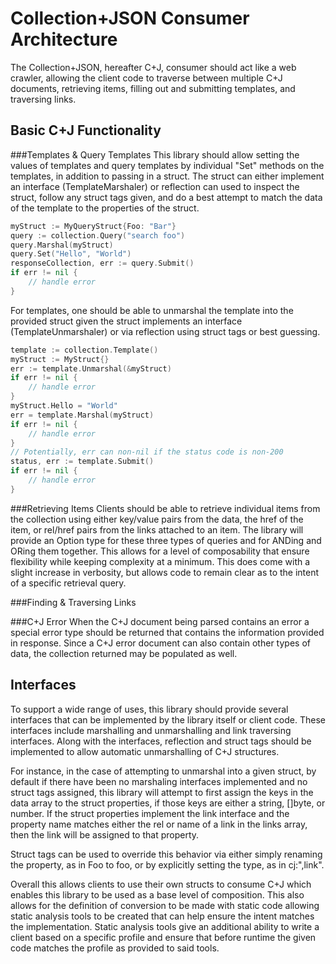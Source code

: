 Collection+JSON Consumer Architecture
=====================================
The Collection+JSON, hereafter C+J, consumer should act like a web crawler,
allowing the client code to traverse between multiple C+J documents, retrieving
items, filling out and submitting templates, and traversing links.

Basic C+J Functionality
-----------------------
###Templates & Query Templates
This library should allow setting the values of templates and query templates by
individual "Set" methods on the templates, in addition to passing in a struct.
The struct can either implement an interface (TemplateMarshaler) or reflection
can used to inspect the struct, follow any struct tags given, and do a best
attempt to match the data of the template to the properties of the struct.

```go
myStruct := MyQueryStruct{Foo: "Bar"}
query := collection.Query("search foo")
query.Marshal(myStruct)
query.Set("Hello", "World")
responseCollection, err := query.Submit()
if err != nil {
    // handle error
}
```

For templates, one should be able to unmarshal the template into the provided
struct given the struct implements an interface (TemplateUnmarshaler) or via
reflection using struct tags or best guessing.

```go
template := collection.Template()
myStruct := MyStruct{}
err := template.Unmarshal(&myStruct)
if err != nil {
    // handle error
}
myStruct.Hello = "World"
err = template.Marshal(myStruct)
if err != nil {
    // handle error
}
// Potentially, err can non-nil if the status code is non-200
status, err := template.Submit()
if err != nil {
    // handle error
}
```

###Retrieving Items
Clients should be able to retrieve individual items from the collection using
either key/value pairs from the data, the href of the item, or rel/href pairs
from the links attached to an item. The library will provide an Option type for
these three types of queries and for ANDing and ORing them together. This allows
for a level of composability that ensure flexibility while keeping complexity at
a minimum. This does come with a slight increase in verbosity, but allows code
to remain clear as to the intent of a specific retrieval query.

###Finding & Traversing Links

###C+J Error
When the C+J document being parsed contains an error a special error type should
be returned that contains the information provided in response. Since a C+J
error document can also contain other types of data, the collection returned may
be populated as well.

Interfaces
----------
To support a wide range of uses, this library should provide several interfaces
that can be implemented by the library itself or client code. These interfaces
include marshalling and unmarshalling and link traversing interfaces. Along with
the interfaces, reflection and struct tags should be implemented to allow
automatic unmarshalling of C+J structures.

For instance, in the case of attempting to unmarshal into a given struct, by
default if there have been no marshaling interfaces implemented and no struct
tags assigned, this library will attempt to first assign the keys in the data
array to the struct properties, if those keys are either a string, []byte, or
number. If the struct properties implement the link interface and the property
name matches either the rel or name of a link in the links array, then the link
will be assigned to that property.

Struct tags can be used to override this behavior via either simply renaming the
property, as in Foo to foo, or by explicitly setting the type, as in cj:",link".

Overall this allows clients to use their own structs to consume C+J which
enables this library to be used as a base level of composition. This also allows
for the definition of conversion to be made with static code allowing static
analysis tools to be created that can help ensure the intent matches the
implementation. Static analysis tools give an additional ability to write a
client based on a specific profile and ensure that before runtime the given code
matches the profile as provided to said tools.

